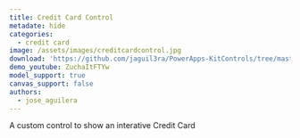 ```yaml
---
title: Credit Card Control
metadate: hide
categories:
  - credit card
image: /assets/images/creditcardcontrol.jpg
download: 'https://github.com/jaguil3ra/PowerApps-KitControls/tree/master/src/CreditCardControl'
demo_youtube: ZuchaItFTYw
model_support: true
canvas_support: false
authors:
  - jose_aguilera
---
```


A custom control to show an interative Credit Card

